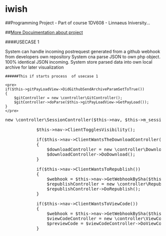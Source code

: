 # iwish
##Programming Project - Part of course 1DV608 - Linnaeus Iniversity...

##[More Docuimentation about project](./iwish/wiki)

####USECASE 1

System can handle incoming postrequest generated from a github webhook from developers own repository
System cna parse JSON to own php object. 100% identical JSON incoming.
System store parsed data into own local archive for later visualization

    ######This if starts process  of usecase 1

    <pre>
    if($this->gitPayLoadView->DidGithubSendArchiveParamSetToTrue())
    {
        $gitController = new \controller\GitController();
        $gitController->doParse($this->gitPayLoadView->GetPayLoad());
    }
    </pre>
<pre>
new \controller\SessionController($this->nav, $this->m_sessionHandler);

            $this->nav->ClientTogglesVisibility();

            if($this->nav->ClientWantsTheDownloadController())
            {
                $downloadController = new \controller\DownloadController($this->nav);
                $downloadController->DoDownload();
            }

            if($this->nav->ClientWantsToRepublish())
            {
                $webhook = $this->nav->GetWebhookBySha($this->webhookCollection);
                $republishController = new \controller\RepublishController($webhook, $this->nav);
                $republishController->DoRepublish();
            }

            if($this->nav->ClientWantsToViewCode())
            {
                $webhook = $this->nav->GetWebhookBySha($this->webhookCollection);
                $viewCodeController = new \controller\ViewCodeController($webhook, $this->nav);
                $previewCode = $viewCodeController->DoViewCode();
            }
</pre>